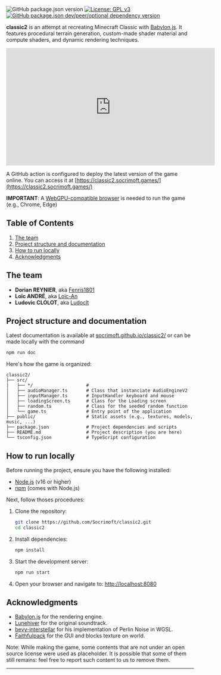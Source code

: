 ![GitHub package.json version](https://img.shields.io/github/package-json/v/socrimoft/classic2?label=Version&color=green)
[![License: GPL v3](https://img.shields.io/badge/License-GPLv3-blue.svg)](https://www.gnu.org/licenses/gpl-3.0)
[![GitHub package.json dev/peer/optional dependency version](https://img.shields.io/github/package-json/dependency-version/socrimoft/classic2/dev/%40babylonjs%2Fcore?label=Babylon.js&color=orange)](https://doc.babylonjs.com/whats-new/)

**classic2** is an attempt at recreating Minecraft Classic with
[Babylon.js](https://babylonjs.com/). It features procedural terrain generation,
custom-made shader material and compute shaders, and dynamic rendering
techniques.

<iframe width="560" height="315"
src="https://www.youtube.com/embed/dQw4w9WgXcQ"
frameborder="0"
allow="accelerometer; autoplay; encrypted-media; gyroscope; picture-in-picture"
allowfullscreen></iframe>

A GitHub action is configured to deploy the latest version of the game online.
You can access it at
[https://classic2.socrimoft.games/](https://classic2.socrimoft.games/)

**IMPORTANT**: A [WebGPU-compatible browser](https://caniuse.com/webgpu) is
needed to run the game (e.g., Chrome, Edge)

## Table of Contents

1. [The team](#the-team)
2. [Project structure and documentation](#project-structure-and-documentation)
3. [How to run locally](#how-to-run-locally)
4. [Acknowledgments](#acknowledgments)

## The team

- **Dorian REYNIER**, aka [Fenris1801](https://github.com/Fenris1801)
- **Loïc ANDRÉ**, aka [Loic-An](https://github.com/Loic-An)
- **Ludovic CLOLOT**, aka [Ludoclt](https://github.com/Ludoclt)

## Project structure and documentation

Latest documentation is available at
[socrimoft.github.io/classic2/](https://socrimoft.github.io/classic2/) or can be
made locally with the command

```bash
npm run doc
```

Here's how the game is organized:

```
classic2/
├── src/
|   ├── */                    # 
│   ├── audioManager.ts       # Class that instanciate AudioEngineV2
│   ├── inputManager.ts       # InputHandler keyboard and mouse
│   ├── loadingScreen.ts      # Class for the Loading screen
│   ├── random.ts             # Class for the seeded random function
│   └── game.ts               # Entry point of the application
├── public/                   # Static assets (e.g., textures, models, music, ...)
├── package.json              # Project dependencies and scripts
├── README.md                 # Project description (you are here)
└── tsconfig.json             # TypeScript configuration
```

## How to run locally

Before running the project, ensure you have the following installed:

- [Node.js](https://nodejs.org/) (v16 or higher)
- [npm](https://www.npmjs.com/) (comes with Node.js)

Next, follow thoses procedures:

1. Clone the repository:
   ```bash
   git clone https://github.com/Socrimoft/classic2.git
   cd classic2
   ```

2. Install dependencies:
   ```bash
   npm install
   ```

3. Start the development server:
   ```bash
   npm run start
   ```

4. Open your browser and navigate to:
   [http://localhost:8080](http://localhost:8080)

## Acknowledgments

- [Babylon.js](https://www.babylonjs.com/) for the rendering engine.
- [Lunehiver](https://open.spotify.com/intl-fr/artist/5wHJFgKLG9GDdUWH4Xu8Ka)
  for the original soundtrack.
- [bevy-interstellar](https://github.com/bevy-interstellar/wgsl_noise) for his
  implementation of Perlin Noise in WGSL.
- [Faithfulpack](https://faithfulpack.net/) for the GUI and blocks texture on
  world.

Note: While making the game, some contents that are not under an open source
license were used as placeholder. It is possible that some of them still
remains: feel free to report such content to us to remove them.

---
